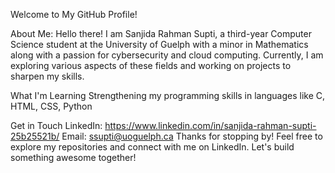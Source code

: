 Welcome to My GitHub Profile!

About Me:
Hello there! I am Sanjida Rahman Supti, a third-year Computer Science student at the University of Guelph with a minor in Mathematics along with a passion for cybersecurity and cloud computing. Currently, I am exploring various aspects of these fields and working on projects to sharpen my skills.

What I'm Learning
Strengthening my programming skills in languages like C, HTML, CSS, Python

Get in Touch
LinkedIn: https://www.linkedin.com/in/sanjida-rahman-supti-25b25521b/
Email: ssupti@uoguelph.ca
Thanks for stopping by! Feel free to explore my repositories and connect with me on LinkedIn. Let's build something awesome together!

